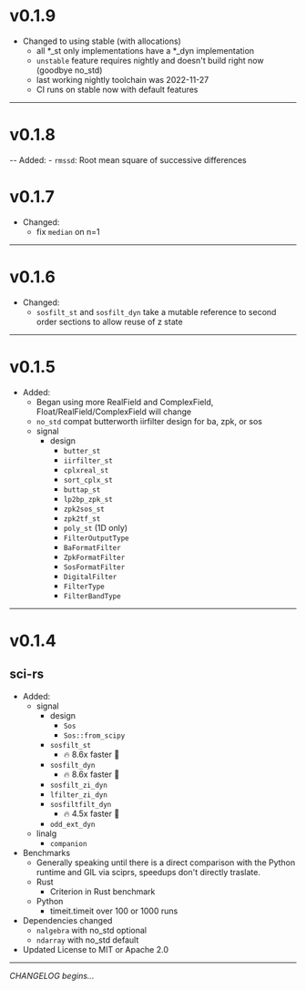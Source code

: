 # v0.1.9
- Changed to using stable (with allocations)
    - all *_st only implementations have a *_dyn implementation
    - `unstable` feature requires nightly and doesn't build right now (goodbye no_std)
    - last working nightly toolchain was 2022-11-27
    - CI runs on stable now with default features

---

# v0.1.8
-- Added:
    - `rmssd`: Root mean square of successive differences

# v0.1.7

- Changed:
    - fix `median` on n=1

---


# v0.1.6

- Changed:
    - `sosfilt_st` and `sosfilt_dyn` take a mutable reference to second order sections to allow reuse of z state

---

# v0.1.5

- Added:
    - Began using more RealField and ComplexField, Float/RealField/ComplexField will change
    - `no_std` compat butterworth iirfilter design for ba, zpk, or sos
    - signal
        - design
            - `butter_st`
            - `iirfilter_st`
            - `cplxreal_st`
            - `sort_cplx_st`
            - `buttap_st`
            - `lp2bp_zpk_st`
            - `zpk2sos_st`
            - `zpk2tf_st`
            - `poly_st` (1D only)
            - `FilterOutputType`
            - `BaFormatFilter`
            - `ZpkFormatFilter`
            - `SosFormatFilter`
            - `DigitalFilter`
            - `FilterType`
            - `FilterBandType`

---

# v0.1.4

## sci-rs

- Added:
    - signal
        - design
            - `Sos`
            - `Sos::from_scipy`
        - `sosfilt_st`
            - 🔥 8.6x faster 🚀
        - `sosfilt_dyn`
            - 🔥 8.6x faster 🚀
        - `sosfilt_zi_dyn`
        - `lfilter_zi_dyn`
        - `sosfiltfilt_dyn`
            - 🔥 4.5x faster 🚀
        - `odd_ext_dyn`
    - linalg
        - `companion`
- Benchmarks
    - Generally speaking until there is a direct comparison with the Python runtime and GIL via sciprs, speedups don't directly traslate.
    - Rust
        - Criterion in Rust benchmark
    - Python
        - timeit.timeit over 100 or 1000 runs
- Dependencies changed
    - `nalgebra` with no_std optional
    - `ndarray` with no_std default
- Updated License to MIT or Apache 2.0

---

*CHANGELOG begins...*